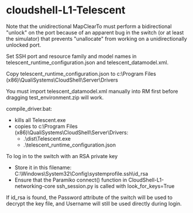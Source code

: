 # cloudshell-L1-Telescent

Note that the unidirectional MapClearTo must perform a bidirectional "unlock" on the port because of an apparent bug in the switch (or at least the simulator) that prevents "unallocate" from working on a unidirectionally unlocked port.


Set SSH port and resource family and model names in telescent_runtime_configuration.json and telescent_datamodel.xml.


Copy telescent_runtime_configuration.json to c:\Program Files (x86)\QualiSystems\CloudShell\Server\Drivers

You must import telescent_datamodel.xml manually into RM first before dragging test_environment.zip will work. 

compile_driver.bat:
- kills all Telescent.exe 
- copies to c:\Program Files (x86)\QualiSystems\CloudShell\Server\Drivers:
  - .\dist\Telescent.exe 
  - .\telescent_runtime_configuration.json


To log in to the switch with an RSA private key

- Store it in this filename: C:\Windows\System32\Config\systemprofile\.ssh\id_rsa
- Ensure that the Paramiko connect() function in CloudShell-L1-networking-core ssh_session.py is called with look_for_keys=True
 
If id_rsa is found, the Password attribute of the switch will be used to decrypt the key file, and Username will still be used directly during login.
